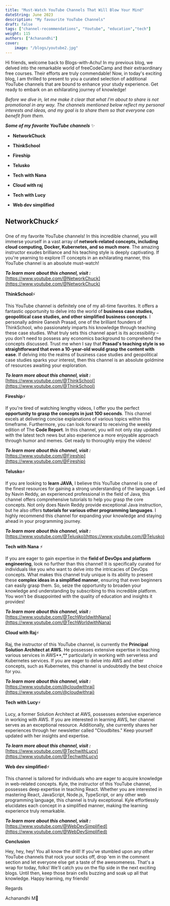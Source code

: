 ```yaml
---
title: "Must-Watch YouTube Channels That Will Blow Your Mind"
dateString: June 2023
description: "My favourite YouTube Channels"
draft: false
tags: ["channel-recommendations", "Youtube", "education","tech"]
weight: 115
authors: ["Achanandhi"]
cover:
    image: "/blogs/youtube2.jpg"
---
```


Hi friends, welcome back to Blogs-with-Achu! In my previous blog, we delved into the remarkable world of freeCodeCamp and their extraordinary free courses. Their efforts are truly commendable! Now, in today's exciting blog, I am thrilled to present to you a curated selection of additional YouTube channels that are bound to enhance your study experience. Get ready to embark on an exhilarating journey of knowledge!

_Before we dive in, let me make it clear that what I'm about to share is not promotional in any way. The channels mentioned below reflect my personal interests and ideas, and my goal is to share them so that everyone can benefit from them._

**_Some of my favorite YouTube channels_** ✨

- **NetworkChuck**

- **ThinkSchool**

- **Fireship**

- **Telusko**

- **Tech with Nana**

- **Cloud with raj**

- **Tech with Lucy**

- **Web dev simplified**

## NetworkChuck⚡

One of my favorite YouTube channels! In this incredible channel, you will immerse yourself in a vast array of **network-related concepts, including cloud computing, Docker, Kubernetes, and so much more**. The amazing instructor exudes brilliance and his teaching style is deeply captivating. If you're yearning to explore IT concepts in an exhilarating manner, this YouTube channel is an absolute must-watch!

**_To learn more about this channel, visit_ _:_**[https://www.youtube.com/@NetworkChuck](https://www.youtube.com/@NetworkChuck)

**ThinkSchool**⚡

This YouTube channel is definitely one of my all-time favorites. It offers a fantastic opportunity to delve into the world of **business case studies, geopolitical case studies, and other simplified business concepts**. I personally admire Ganesh Prasad, one of the brilliant founders of ThinkSchool, who passionately imparts his knowledge through teaching these case studies. What truly sets this channel apart is its accessibility – you don't need to possess any economics background to comprehend the concepts discussed. Trust me when I say that **Prasad's teaching style is so straightforward that even a 10-year-old would grasp the content with ease**. If delving into the realms of business case studies and geopolitical case studies sparks your interest, then this channel is an absolute goldmine of resources awaiting your exploration.

**_To learn more about this channel, visit :_** [https://www.youtube.com/@ThinkSchool](https://www.youtube.com/@ThinkSchool)

**Fireship**⚡

If you're tired of watching lengthy videos, I offer you the perfect **opportunity to grasp the concepts in just 100 seconds**. This channel excels at delivering concise explanations of various topics within this timeframe. Furthermore, you can look forward to receiving the weekly edition of The **Code Report**. In this channel, you will not only stay updated with the latest tech news but also experience a more enjoyable approach through humor and memes. Get ready to thoroughly enjoy the videos!

**_To learn more about this channel, visit :_** [https://www.youtube.com/@Fireship](https://www.youtube.com/@Fireship)

**Telusko**⚡

If you are looking to **learn JAVA**, I believe this YouTube channel is one of the finest resources for gaining a strong understanding of the language. Led by Navin Reddy, an experienced professional in the field of Java, this channel offers comprehensive tutorials to help you grasp the core concepts. Not only does Navin Reddy provide exceptional Java instruction, but he also offers **tutorials for various other programming languages**. I highly recommend this channel for expanding your knowledge and staying ahead in your programming journey.

**_To learn more about this channel, visit :_** [https://www.youtube.com/@Telusko](https://www.youtube.com/@Telusko)

**Tech with Nana** ⚡

If you are eager to gain expertise in the **field of DevOps and platform engineering**, look no further than this channel! It is specifically curated for individuals like you who want to delve into the intricacies of DevOps concepts. What makes this channel truly unique is its ability to present these **complex ideas in a simplified manner**, ensuring that even beginners can easily grasp them. So, seize the opportunity to broaden your knowledge and understanding by subscribing to this incredible platform. You won't be disappointed with the quality of education and insights it provides!

**_To learn more about this channel, visit :_** [https://www.youtube.com/@TechWorldwithNana](https://www.youtube.com/@TechWorldwithNana)

**Cloud with Raj**⚡

Raj, the instructor of this YouTube channel, is currently the **Principal Solution Architect at AWS.** He possesses extensive expertise in teaching various services in AWS**,** particularly in working with serverless and Kubernetes services. If you are eager to delve into AWS and other concepts, such as Kubernetes, this channel is undoubtedly the best choice for you.

**_To learn more about this channel, visit :_** [https://www.youtube.com/@cloudwithraj](https://www.youtube.com/@cloudwithraj)

**Tech with Lucy**⚡

Lucy, a former Solution Architect at AWS, possesses extensive experience in working with AWS. If you are interested in learning AWS, her channel serves as an exceptional resource. Additionally, she currently shares her experiences through her newsletter called "Cloudbites." Keep yourself updated with her insights and expertise.

**_To learn more about this channel, visit :_** [https://www.youtube.com/@TechwithLucy](https://www.youtube.com/@TechwithLucy)

**Web dev simplified**⚡

This channel is tailored for individuals who are eager to acquire knowledge in web-related concepts. Kyle, the instructor of this YouTube channel, possesses deep expertise in teaching React. Whether you are interested in mastering React, JavaScript, Node.js, TypeScript, or any other web programming language, this channel is truly exceptional. Kyle effortlessly elucidates each concept in a simplified manner, making the learning experience truly remarkable.

**_To learn more about this channel, visit :_** [https://www.youtube.com/@WebDevSimplified](https://www.youtube.com/@WebDevSimplified)

**Conclusion**

Hey, hey, hey! You all know the drill! If you've stumbled upon any other YouTube channels that rock your socks off, drop 'em in the comment section and let everyone else get a taste of the awesomeness. That's a wrap for today, folks! We'll catch you on the flip side in the next exciting blogs. Until then, keep those brain cells buzzing and soak up all that knowledge. Happy learning, my friends!

Regards

Achanandhi M👦
